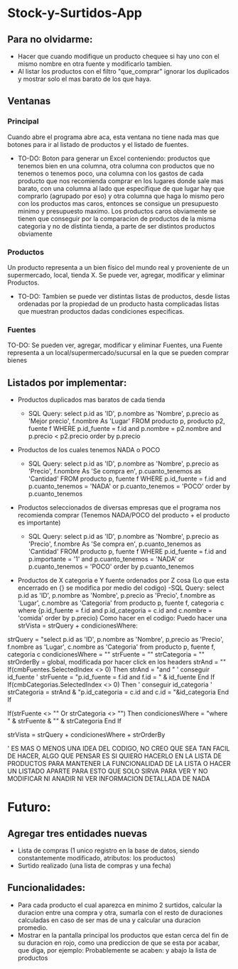 # Stock-y-Surtidos-App

## Para no olvidarme:

- Hacer que cuando modifique un producto chequee si hay uno con el mismo nombre en otra fuente y modificarlo tambien.
- Al listar los productos con el filtro "que_comprar" ignorar los duplicados y mostrar solo el mas barato de los que haya.
## Ventanas

### Principal

Cuando abre el programa abre aca, esta ventana no tiene nada mas que botones para ir al listado de productos y el listado de fuentes.

- TO-DO: Boton para generar un Excel conteniendo: productos que tenemos bien en una columna, otra columna con productos que no tenemos o tenemos poco, una columna con los gastos de cada producto que nos recomienda comprar en los lugares donde sale mas barato, con una columna al lado que especifique de que lugar hay que comprarlo (agrupado por eso) y otra columna que haga lo mismo pero con los productos mas caros, entonces se consigue un presupuesto minimo y presupuesto maximo. Los productos caros obviamente se tienen que conseguir por la comparacion de productos de la misma categoria y no de distinta tienda, a parte de ser distintos productos obviamente

### Productos

Un producto representa a un bien físico del mundo real y proveniente de un supermercado, local, tienda X.
Se puede ver, agregar, modificar y eliminar Productos.

- TO-DO: Tambien se puede ver distintas listas de productos, desde listas ordenadas por la propiedad de un producto hasta complicadas listas que muestran productos dadas condiciones especificas.
 
### Fuentes

TO-DO: Se pueden ver, agregar, modificar y eliminar Fuentes, una Fuente representa a un local/supermercado/sucursal en la que se pueden comprar bienes

## Listados por implementar:

- Productos duplicados mas baratos de cada tienda
	- SQL Query: select p.id as 'ID', p.nombre as 'Nombre', p.precio as 'Mejor precio', f.nombre As 'Lugar' FROM producto p, producto p2, fuente f WHERE p.id_fuente = f.id and p.nombre = p2.nombre and p.precio < p2.precio order by p.precio
- Productos de los cuales tenemos NADA o POCO
	- SQL Query: select p.id as 'ID', p.nombre as 'Nombre', p.precio as 'Precio', f.nombre As 'Se compra en', p.cuanto_tenemos as 'Cantidad' FROM producto p, fuente f WHERE p.id_fuente = f.id and p.cuanto_tenemos = 'NADA' or p.cuanto_tenemos = 'POCO' order by p.cuanto_tenemos
- Productos seleccionados de diversas empresas que el programa nos recomienda comprar (Tenemos NADA/POCO del producto + el producto es importante)
	- SQL Query: select p.id as 'ID', p.nombre as 'Nombre', p.precio as 'Precio', f.nombre As 'Se compra en', p.cuanto_tenemos as 'Cantidad' FROM producto p, fuente f WHERE p.id_fuente = f.id and p.importante = '1' and p.cuanto_tenemos = 'NADA' or p.cuanto_tenemos = 'POCO' order by p.cuanto_tenemos

- Productos de X categoria e Y fuente ordenados por Z cosa (Lo que esta encerrado en {} se modifica por medio del codigo)
  	-SQL Query:  select p.id as 'ID', p.nombre as 'Nombre', p.precio as 'Precio', f.nombre as 'Lugar', c.nombre as 'Categoria' from producto p, fuente f, categoria c where {p.id_fuente = f.id and p.id_categoria = c.id and c.nombre = 'comida' order by p.precio} Como hacer en el codigo: Puedo hacer una strVista = strQuery + condicionesWhere:

strQuery = "select p.id as 'ID', p.nombre as 'Nombre', p,precio as 'Precio', f.nombre as 'Lugar', c.nombre as 'Categoria' from producto p, fuente f, categoria c
condicionesWhere = ""
strFuente = ""
strCategoria = ""
strOrderBy = global, modificada por hacer click en los headers
strAnd = ""
If(cmbFuentes.SelectedIndex <> 0) Then
	strAnd = "and "
  	' conseguir id_fuente ' 
  	strFuente = "p.id_fuente = f.id and f.id = " & id_fuente
End If
If(cmbCategorias.SelectedIndex <> 0) Then
	' conseguir id_categoria '
 	strCategoria = strAnd & "p.id_categoria = c.id and c.id = "&id_categoria
End If

If(strFuente <> "" Or strCategoria <> "") Then
	condicionesWhere = "where " & strFuente & "" & strCategoria 
End If

strVista = strQuery + condicionesWhere + strOrderBy

' ES MAS O MENOS UNA IDEA DEL CODIGO, NO CREO QUE SEA TAN FACIL DE HACER, ALGO QUE PENSAR ES SI QUIERO HACERLO EN LA LISTA DE PRODUCTOS PARA MANTENER LA FUNCIONALIDAD DE LA LISTA O HACER UN LISTADO APARTE PARA ESTO QUE SOLO SIRVA PARA VER Y NO MODIFICAR NI ANADIR NI VER INFORMACION DETALLADA DE NADA
# Futuro:

## Agregar tres entidades nuevas 
- Lista de compras (1 unico registro en la base de datos, siendo constantemente modificado, atributos: los productos)
- Surtido realizado (una lista de compras y una fecha)
	
## Funcionalidades:
- Para cada producto el cual aparezca en minimo 2 surtidos, calcular la duracion entre una compra y otra, sumarla con el resto de duraciones calculadas en caso de ser mas de una y calcular una duracion promedio.
- Mostrar en la pantalla principal los productos que estan cerca del fin de su duracion en rojo, como una prediccion de que se esta por acabar, que diga, por ejemplo: Probablemente se acaben: y abajo la lista de productos

	
	
